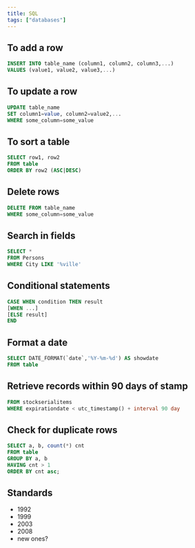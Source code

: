 ```yaml
---
title: SQL
tags: ["databases"]
---
```


## To add a row

```sql
INSERT INTO table_name (column1, column2, column3,...)
VALUES (value1, value2, value3,...)
```

## To update a row

```sql
UPDATE table_name
SET column1=value, column2=value2,...
WHERE some_column=some_value
```

## To sort a table

```sql
SELECT row1, row2
FROM table
ORDER BY row2 (ASC|DESC)
```

## Delete rows

```sql
DELETE FROM table_name
WHERE some_column=some_value
```

## Search in fields

```sql
SELECT *
FROM Persons
WHERE City LIKE '%ville'
```

## Conditional statements

```sql
CASE WHEN condition THEN result
[WHEN ...]
[ELSE result]
END
```

## Format a date

```sql
SELECT DATE_FORMAT(`date`,'%Y-%m-%d') AS showdate 
FROM table
```

## Retrieve records within 90 days of stamp

```sql
FROM stockserialitems
WHERE expirationdate < utc_timestamp() + interval 90 day
```

## Check for duplicate rows

```sql
SELECT a, b, count(*) cnt 
FROM table
GROUP BY a, b 
HAVING cnt > 1
ORDER BY cnt asc;
```

## Standards

* 1992
* 1999
* 2003
* 2008
* new ones?


